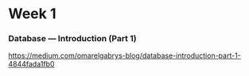 # Week 1

### Database — Introduction (Part 1)
https://medium.com/omarelgabrys-blog/database-introduction-part-1-4844fada1fb0